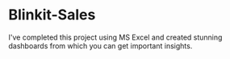# Blinkit-Sales
I've completed this project using MS Excel and created stunning dashboards from which you can get important insights.
